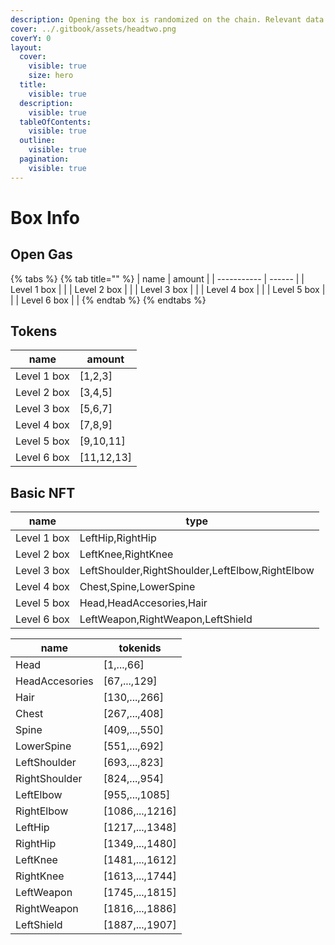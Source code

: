 ```yaml
---
description: Opening the box is randomized on the chain. Relevant data is listed below.
cover: ../.gitbook/assets/headtwo.png
coverY: 0
layout:
  cover:
    visible: true
    size: hero
  title:
    visible: true
  description:
    visible: true
  tableOfContents:
    visible: true
  outline:
    visible: true
  pagination:
    visible: true
---
```


# Box Info

## Open Gas



{% tabs %}
{% tab title="" %}
| name        | amount |
| ----------- | ------ |
| Level 1 box |        |
| Level 2 box |        |
| Level 3 box |        |
| Level 4 box |        |
| Level 5 box |        |
| Level 6 box |        |
{% endtab %}
{% endtabs %}

## Tokens

| name        | amount      |
| ----------- | ----------- |
| Level 1 box | \[1,2,3]    |
| Level 2 box | \[3,4,5]    |
| Level 3 box | \[5,6,7]    |
| Level 4 box | \[7,8,9]    |
| Level 5 box | \[9,10,11]  |
| Level 6 box | \[11,12,13] |

## Basic NFT

| name        | type                                            |
| ----------- | ----------------------------------------------- |
| Level 1 box | LeftHip,RightHip                                |
| Level 2 box | LeftKnee,RightKnee                              |
| Level 3 box | LeftShoulder,RightShoulder,LeftElbow,RightElbow |
| Level 4 box | Chest,Spine,LowerSpine                          |
| Level 5 box | Head,HeadAccesories,Hair                        |
| Level 6 box | LeftWeapon,RightWeapon,LeftShield               |

| name           | tokenids         |
| -------------- | ---------------- |
| Head           | \[1,...,66]      |
| HeadAccesories | \[67,...,129]    |
| Hair           | \[130,...,266]   |
| Chest          | \[267,...,408]   |
| Spine          | \[409,...,550]   |
| LowerSpine     | \[551,...,692]   |
| LeftShoulder   | \[693,...,823]   |
| RightShoulder  | \[824,...,954]   |
| LeftElbow      | \[955,...,1085]  |
| RightElbow     | \[1086,...,1216] |
| LeftHip        | \[1217,...,1348] |
| RightHip       | \[1349,...,1480] |
| LeftKnee       | \[1481,...,1612] |
| RightKnee      | \[1613,...,1744] |
| LeftWeapon     | \[1745,...,1815] |
| RightWeapon    | \[1816,...,1886] |
| LeftShield     | \[1887,...,1907] |
